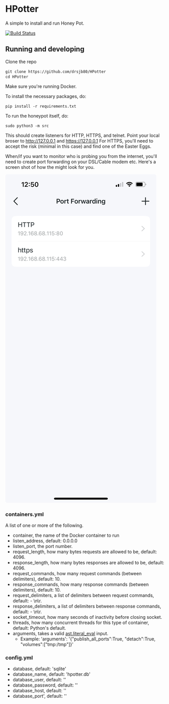 # HPotter
A simple to install and run Honey Pot.

[![Build Status](https://travis-ci.org/drsjb80/HPotter.svg?branch=master)](https://travis-ci.org/drsjb80/HPotter)

## Running and developing

Clone the repo

    git clone https://github.com/drsjb80/HPotter
    cd HPotter

Make sure you're running Docker.

To install the necessary packages, do:

    pip install -r requirements.txt

To run the honeypot itself, do:

    sudo python3 -m src

This should create listeners for HTTP, HTTPS, and telnet. Point your local
broser to http://127.0.0.1 and https://127.0.0.1 For HTTPS, you'll need to
accept the risk (minimal in this case) and find one of the Easter Eggs.

When/if you want to monitor who is probing you from the internet, you'll
need to create port forwarding on your DSL/Cable modem etc. Here's a screen
shot of how the might look for you.

![Port Fowarding](/IMG_CC070622B074-1.jpeg)

### containers.yml
A list of one or more of the following.
* container, the name of the Docker container to run
* listen\_address, default: 0.0.0.0
* listen\_port, the port number.
* request\_length, how many bytes requests are allowed to be, default: 4096.
* response\_length, how many bytes responses are allowed to be, default: 4096.
* request\_commands, how many request commands (between delimiters), default: 10.
* response\_commands, how many response commands (between delimiters), default: 10.
* request\_delimiters, a list of delimiters between request commands, default: - \n\r.
* response\_delimiters, a list of delimiters between response commands, default: - \n\r.
* socket\_timeout, how many seconds of inactivity before closing socket. 
* threads, how many concurrent threads for this type of container, default: Python's default.
* arguments, takes a valid [ast.literal_eval](https://docs.python.org/3/library/ast.html#ast.literal_eval) input.
    * Example: 'arguments': '{"publish_all_ports":True, "detach":True, "volumes":["tmp:/tmp"]}'
### config.yml
* database, default: 'sqlite'
* database\_name, default: 'hpotter.db'
* database\_user, default: ''
* database\_password, default: ''
* database\_host, default: ''
* database\_port', default: ''
